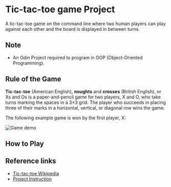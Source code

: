 # Tic-tac-toe game Project

A tic-tac-toe game on the command line where two human players can play against each other and the board is displayed in between turns.

## Note

- An Odin Project required to program in OOP (Object-Oriented Programming).

## Rule of the Game

**Tic-tac-toe** (American English), **noughts** and **crosses** (British English), or Xs and Os is a paper-and-pencil game for two players, X and O, who take turns marking the spaces in a 3×3 grid. The player who succeeds in placing three of their marks in a horizontal, vertical, or diagonal row wins the game.

The following example game is won by the first player, X:

![Game demo](https://upload.wikimedia.org/wikipedia/commons/thumb/1/1b/Tic-tac-toe-game-1.svg/479px-Tic-tac-toe-game-1.svg.png)

## How to Play

## Reference links

- [Tic-tac-toe Wikipedia](https://en.wikipedia.org/wiki/Tic-tac-toe)
- [Project Instruction](https://www.theodinproject.com/courses/ruby-programming/lessons/oop)
